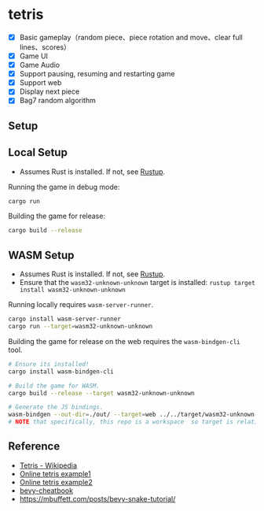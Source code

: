 # tetris

- [x] Basic gameplay（random piece、piece rotation and move、clear full lines、scores）
- [x] Game UI
- [x] Game Audio
- [x] Support pausing, resuming and restarting game
- [x] Support web
- [x] Display next piece
- [x] Bag7 random algorithm

## Setup

## Local Setup

- Assumes Rust is installed. If not, see [Rustup](https://rustup.rs/).

Running the game in debug mode:

```sh
cargo run
```

Building the game for release:

```sh
cargo build --release
```

## WASM Setup

- Assumes Rust is installed. If not, see [Rustup](https://rustup.rs/).
- Ensure that the `wasm32-unknown-unknown` target is installed: `rustup target install wasm32-unknown-unknown`

Running locally requires `wasm-server-runner`.

```sh
cargo install wasm-server-runner
cargo run --target=wasm32-unknown-unknown
```

Building the game for release on the web requires the `wasm-bindgen-cli` tool.

```sh
# Ensure its installed!
cargo install wasm-bindgen-cli

# Build the game for WASM.
cargo build --release --target wasm32-unknown-unknown

# Generate the JS bindings.
wasm-bindgen --out-dir=./out/ --target=web ../../target/wasm32-unknown-unknown/release/tetris.wasm
# NOTE that specifically, this repo is a workspace  so target is relative to the workspace root.
```

## Reference

- [Tetris - Wikipedia](https://en.wikipedia.org/wiki/Tetris)
- [Online tetris example1](https://tetris.com/play-tetris)
- [Online tetris example2](https://www.freetetris.org/game.php)
- [bevy-cheatbook](https://github.com/bevy-cheatbook/bevy-cheatbook)
- <https://mbuffett.com/posts/bevy-snake-tutorial/>
